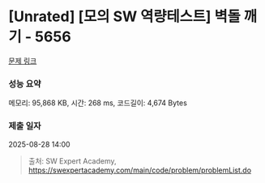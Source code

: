 # [Unrated] [모의 SW 역량테스트] 벽돌 깨기 - 5656 

[문제 링크](https://swexpertacademy.com/main/code/problem/problemDetail.do?contestProbId=AWXRQm6qfL0DFAUo) 

### 성능 요약

메모리: 95,868 KB, 시간: 268 ms, 코드길이: 4,674 Bytes

### 제출 일자

2025-08-28 14:00



> 출처: SW Expert Academy, https://swexpertacademy.com/main/code/problem/problemList.do